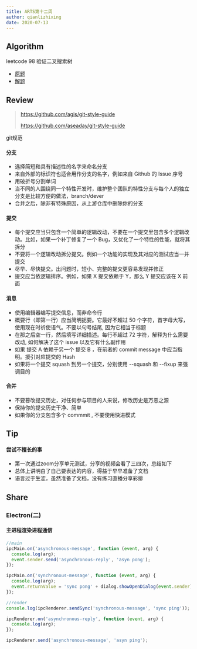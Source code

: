 ```yaml
---
title: ARTS第十二周
author: qianlizhixing
date: 2020-07-13
---
```


## Algorithm

leetcode 98 验证二叉搜索树

- [原题](https://leetcode-cn.com/problems/validate-binary-search-tree/)
- [解题](https://github.com/qianlizhixing12/leetcode/blob/master/python/98.py)

## Review

> https://github.com/agis/git-style-guide
>
> https://github.com/aseaday/git-style-guide

git规范

#### 分支

- 选择简短和具有描述性的名字来命名分支
- 来自外部的标识符也适合用作分支的名字，例如来自 Github 的 Issue 序号
- 用破折号分割单词
- 当不同的人围绕同一个特性开发时，维护整个团队的特性分支与每个人的独立分支是比较方便的做法，branch/dever
- 合并之后，除非有特殊原因，从上游仓库中删除你的分支

#### 提交

- 每个提交应当只包含一个简单的逻辑改动，不要在一个提交里包含多个逻辑改动。比如，如果一个补丁修复了一个 Bug，又优化了一个特性的性能，就将其拆分
- 不要将一个逻辑改动拆分提交。例如一个功能的实现及其对应的测试应当一并提交
- 尽早、尽快提交。出问题时，短小、完整的提交更容易发现并修正
- 提交应当依逻辑排序。例如，如果 X 提交依赖于 Y，那么 Y 提交应该在 X 前面

#### 消息

- 使用编辑器编写提交信息，而非命令行
- 概要行（即第一行）应当简明扼要。它最好不超过 50 个字符，首字母大写，使用现在时祈使语气。不要以句号结尾, 因为它相当于标题
- 在那之后空一行，然后填写详细描述。每行不超过 72 字符，解释为什么需要改动, 如何解决了这个 issue 以及它有什么副作用
- 如果 提交 A 依赖于另一个 提交 B ，在前者的 commit message 中应当指明。援引对应提交的 Hash
- 如果将一个提交 squash 到另一个提交，分别使用 --squash 和 --fixup 来强调目的

#### 合并

- 不要篡改提交历史，对任何参与项目的人来说，修改历史是万恶之源
- 保持你的提交历史干净、简单
- 如果你的分支包含多个 commmit , 不要使用快进模式

## Tip

#### 尝试不擅长的事

- 第一次通过zoom分享单元测试，分享的视频会看了三四次，总结如下
- 总体上讲明白了自己要表达的内容，得益于早早准备了文档
- 语言过于生涩，虽然准备了文档，没有练习直播分享彩排

## Share

### Electron(二)

#### 主进程渲染进程通信

```javascript
//main
ipcMain.on('asynchronous-message', function (event, arg) {
  console.log(arg);
  event.sender.send('asynchronous-reply', 'asyn pong');
});

ipcMain.on('synchronous-message', function (event, arg) {
  console.log(arg);
  event.returnValue = 'sync pong' + dialog.showOpenDialog(event.sender);
});

//render
console.log(ipcRenderer.sendSync('synchronous-message', 'sync ping'));

ipcRenderer.on('asynchronous-reply', function (event, arg) {
  console.log(arg);
});

ipcRenderer.send('asynchronous-message', 'asyn ping');
```

